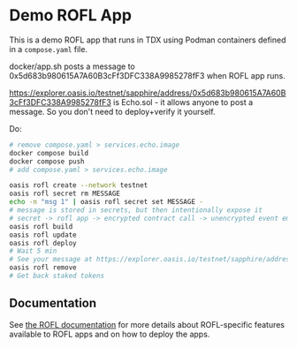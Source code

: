 # Demo ROFL App

This is a demo ROFL app that runs in TDX using Podman containers defined in a
`compose.yaml` file.

docker/app.sh posts a message to 0x5d683b980615A7A60B3cFf3DFC338A9985278fF3 when
ROFL app runs.

https://explorer.oasis.io/testnet/sapphire/address/0x5d683b980615A7A60B3cFf3DFC338A9985278fF3
is Echo.sol - it allows anyone to post a message. So you don't need to deploy+verify it yourself.

Do:
```sh
# remove compose.yaml > services.echo.image
docker compose build
docker compose push
# add compose.yaml > services.echo.image

oasis rofl create --network testnet
oasis rofl secret rm MESSAGE
echo -n "msg 1" | oasis rofl secret set MESSAGE -
# message is stored in secrets, but then intentionally expose it
# secret -> rofl app -> encrypted contract call -> unencrypted event emit
oasis rofl build
oasis rofl update
oasis rofl deploy
# Wait 5 min
# See your message at https://explorer.oasis.io/testnet/sapphire/address/0x5d683b980615A7A60B3cFf3DFC338A9985278fF3/events#events
oasis rofl remove
# Get back staked tokens
```


## Documentation

See [the ROFL documentation] for more details about ROFL-specific features
available to ROFL apps and on how to deploy the apps.

[the ROFL documentation]: https://docs.oasis.io/build/rofl
